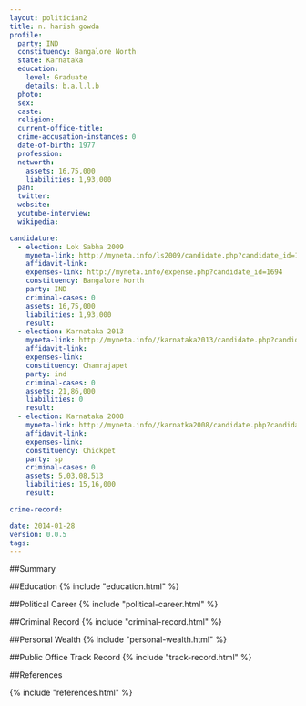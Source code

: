 ```yaml
---
layout: politician2
title: n. harish gowda
profile: 
  party: IND
  constituency: Bangalore North
  state: Karnataka
  education: 
    level: Graduate
    details: b.a.l.l.b
  photo: 
  sex: 
  caste: 
  religion: 
  current-office-title: 
  crime-accusation-instances: 0
  date-of-birth: 1977
  profession: 
  networth: 
    assets: 16,75,000
    liabilities: 1,93,000
  pan: 
  twitter: 
  website: 
  youtube-interview: 
  wikipedia: 

candidature: 
  - election: Lok Sabha 2009
    myneta-link: http://myneta.info/ls2009/candidate.php?candidate_id=1694
    affidavit-link: 
    expenses-link: http://myneta.info/expense.php?candidate_id=1694
    constituency: Bangalore North 
    party: IND
    criminal-cases: 0
    assets: 16,75,000
    liabilities: 1,93,000
    result:  
  - election: Karnataka 2013
    myneta-link: http://myneta.info//karnataka2013/candidate.php?candidate_id=1221
    affidavit-link: 
    expenses-link: 
    constituency: Chamrajapet 
    party: ind
    criminal-cases: 0
    assets: 21,86,000
    liabilities: 0
    result:  
  - election: Karnataka 2008
    myneta-link: http://myneta.info//karnatka2008/candidate.php?candidate_id=136
    affidavit-link: 
    expenses-link: 
    constituency: Chickpet 
    party: sp
    criminal-cases: 0
    assets: 5,03,08,513
    liabilities: 15,16,000
    result:  

crime-record: 

date: 2014-01-28
version: 0.0.5
tags: 
---
```

##Summary


##Education
{% include "education.html" %}


##Political Career
{% include "political-career.html" %}


##Criminal Record
{% include "criminal-record.html" %}


##Personal Wealth
{% include "personal-wealth.html" %}


##Public Office Track Record
{% include "track-record.html" %}


##References


{% include "references.html" %}